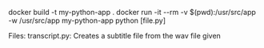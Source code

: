 docker build -t my-python-app .
docker run -it --rm -v $(pwd):/usr/src/app -w /usr/src/app my-python-app python [file.py]

Files:
transcript.py: Creates a subtitle file from the wav file given